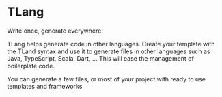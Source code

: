 # TLang
Write once, generate everywhere!

TLang helps generate code in other languages. Create your template with the TLand syntax and use it to generate files in other languages such as Java, TypeScript, Scala, Dart, ...
This will ease the management of boilerplate code.

You can generate a few files, or most of your project with ready to use templates and frameworks
